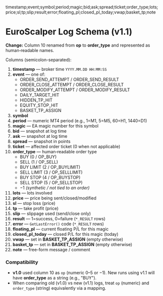 timestamp;event;symbol;period;magic;bid;ask;spread;ticket;order_type;lots;price;sl;tp;slip;result;error;floating_pl;closed_pl_today;vwap;basket_tp;note

# EuroScalper Log Schema (v1.1)

**Change:** Column 10 renamed from **op** to **order_type** and represented as human‑readable names.

Columns (semicolon-separated):

1. **timestamp** — broker time `YYYY.MM.DD HH:MM:SS`
2. **event** — one of:
   - ORDER_SEND_ATTEMPT / ORDER_SEND_RESULT
   - ORDER_CLOSE_ATTEMPT / ORDER_CLOSE_RESULT
   - ORDER_MODIFY_ATTEMPT / ORDER_MODIFY_RESULT
   - DAILY_TARGET_HIT
   - HIDDEN_TP_HIT
   - EQUITY_STOP_HIT
   - BASKET_TP_ASSIGN
3. **symbol**
4. **period** — numeric MT4 period (e.g., 1=M1, 5=M5, 60=H1, 1440=D1)
5. **magic** — EA magic number for this symbol
6. **bid** — snapshot at log time
7. **ask** — snapshot at log time
8. **spread** — snapshot in points
9. **ticket** — affected order ticket (0 when not applicable)
10. **order_type** — human‑readable order type
    - BUY (0 / OP_BUY)
    - SELL (1 / OP_SELL)
    - BUY LIMIT (2 / OP_BUYLIMIT)
    - SELL LIMIT (3 / OP_SELLLIMIT)
    - BUY STOP (4 / OP_BUYSTOP)
    - SELL STOP (5 / OP_SELLSTOP)
    - −1 *(synthetic / not tied to an order)*
11. **lots** — lots involved
12. **price** — price being sent/closed/modified
13. **sl** — stop loss (price)
14. **tp** — take profit (price)
15. **slip** — slippage used (send/close only)
16. **result** — 1=success, 0=failure (`*_RESULT` rows)
17. **error** — `GetLastError()` code (`*_RESULT` rows)
18. **floating_pl** — current floating P/L for this magic
19. **closed_pl_today** — closed P/L for this magic (today)
20. **vwap** — set in **BASKET_TP_ASSIGN** (empty otherwise)
21. **basket_tp** — set in **BASKET_TP_ASSIGN** (empty otherwise)
22. **note** — free-form message / comment

### Compatibility
- **v1.0** used column 10 as `op` (numeric 0–5 or −1). New runs using v1.1 will have **order_type** as a string (e.g., "BUY").
- When comparing old (v1.0) vs new (v1.1) logs, treat `op` (numeric) and `order_type` (string) equivalently via a mapping.

